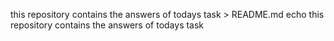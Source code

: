 this repository contains the answers of todays task > README.md
echo this repository contains the answers of todays task

